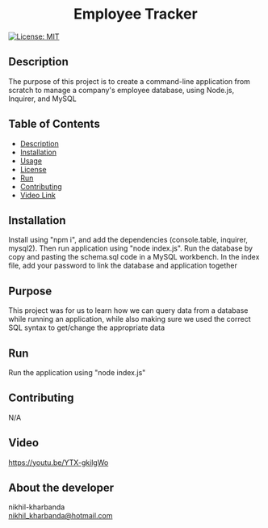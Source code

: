 
<h1 align="center">Employee Tracker </h1>

  [![License: MIT](https://img.shields.io/badge/License-MIT-yellow.svg)](https://opensource.org/licenses/MIT) <br />

## Description
  The purpose of this project is to create a command-line application from scratch to manage a company's employee database, using Node.js, Inquirer, and MySQL

## Table of Contents
  - [Description](#description)
  - [Installation](#installation)
  - [Usage](#usage)
  - [License](#license)
  - [Run](#run)
  - [Contributing](#contributing)
  - [Video Link](#video)  

## Installation
  Install using "npm i", and add the dependencies (console.table, inquirer, mysql2). Then run application using "node index.js". Run the database by copy and pasting the schema.sql code in a MySQL workbench. In the index file, add your password to link the database and application together

## Purpose
  This project was for us to learn how we can query data from a database while running an application, while also making sure we used the correct SQL syntax to get/change the appropriate data

## Run
  Run the application using "node index.js"

## Contributing
  N/A

## Video
  https://youtu.be/YTX-gkilgWo

## About the developer 
  nikhil-kharbanda <br >
  nikhil_kharbanda@hotmail.com

  
